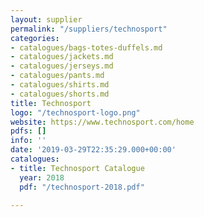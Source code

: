 ```yaml
---
layout: supplier
permalink: "/suppliers/technosport"
categories:
- catalogues/bags-totes-duffels.md
- catalogues/jackets.md
- catalogues/jerseys.md
- catalogues/pants.md
- catalogues/shirts.md
- catalogues/shorts.md
title: Technosport
logo: "/technosport-logo.png"
website: https://www.technosport.com/home
pdfs: []
info: ''
date: '2019-03-29T22:35:29.000+00:00'
catalogues:
- title: Technosport Catalogue
  year: 2018
  pdf: "/technosport-2018.pdf"

---
```

